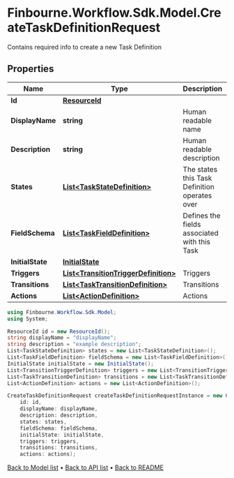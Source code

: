 # Finbourne.Workflow.Sdk.Model.CreateTaskDefinitionRequest
Contains required info to create a new Task Definition

## Properties

Name | Type | Description | Notes
------------ | ------------- | ------------- | -------------
**Id** | [**ResourceId**](ResourceId.md) |  | 
**DisplayName** | **string** | Human readable name | 
**Description** | **string** | Human readable description | [optional] 
**States** | [**List&lt;TaskStateDefinition&gt;**](TaskStateDefinition.md) | The states this Task Definition operates over | 
**FieldSchema** | [**List&lt;TaskFieldDefinition&gt;**](TaskFieldDefinition.md) | Defines the fields associated with this Task | [optional] 
**InitialState** | [**InitialState**](InitialState.md) |  | 
**Triggers** | [**List&lt;TransitionTriggerDefinition&gt;**](TransitionTriggerDefinition.md) | Triggers | [optional] 
**Transitions** | [**List&lt;TaskTransitionDefinition&gt;**](TaskTransitionDefinition.md) | Transitions | [optional] 
**Actions** | [**List&lt;ActionDefinition&gt;**](ActionDefinition.md) | Actions | [optional] 

```csharp
using Finbourne.Workflow.Sdk.Model;
using System;

ResourceId id = new ResourceId();
string displayName = "displayName";
string description = "example description";
List<TaskStateDefinition> states = new List<TaskStateDefinition>();
List<TaskFieldDefinition> fieldSchema = new List<TaskFieldDefinition>();
InitialState initialState = new InitialState();
List<TransitionTriggerDefinition> triggers = new List<TransitionTriggerDefinition>();
List<TaskTransitionDefinition> transitions = new List<TaskTransitionDefinition>();
List<ActionDefinition> actions = new List<ActionDefinition>();

CreateTaskDefinitionRequest createTaskDefinitionRequestInstance = new CreateTaskDefinitionRequest(
    id: id,
    displayName: displayName,
    description: description,
    states: states,
    fieldSchema: fieldSchema,
    initialState: initialState,
    triggers: triggers,
    transitions: transitions,
    actions: actions);
```

[Back to Model list](../README.md#documentation-for-models) &#8226; [Back to API list](../README.md#documentation-for-api-endpoints) &#8226; [Back to README](../README.md)
